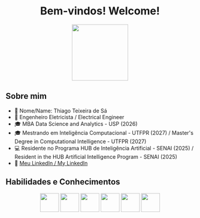 <center><h1> Bem-vindos! Welcome! </h1></center>

<center><img src="https://media0.giphy.com/media/v1.Y2lkPTc5MGI3NjExdzI0Y3ZwMmx4cTF6OHN4ajVqNWRwcnE3b2dtaGUzbDJyaHduZnE2NSZlcD12MV9pbnRlcm5hbF9naWZfYnlfaWQmY3Q9Zw/58OujxlE7e19Mjv0gj/giphy.webp" width="150px"></center>

## Sobre mim

- 💁 Nome/Name: Thiago Teixeira de Sá <br>
- 🔌 Engenheiro Eletricista / Electrical Engineer <br>
- 🎓 MBA Data Science and Analytics - USP (2026) <br>
- 🎓 Mestrando em Inteligência Computacional - UTFPR (2027) / Master's Degree in Computational Intelligence - UTFPR (2027) <br>
- 💻 Residente no Programa HUB de Inteligência Artificial - SENAI (2025) / Resident in the HUB Artificial Intelligence Program - SENAI (2025) <br>
- 🔗 [Meu LinkedIn / My LinkedIn](https://www.linkedin.com/in/thiagotxrsa/)

## Habilidades e Conhecimentos

<p align="center"><img src="https://cdn.jsdelivr.net/gh/devicons/devicon@latest/icons/python/python-plain-wordmark.svg" width="50px">
<img src="https://cdn.jsdelivr.net/gh/devicons/devicon@latest/icons/c/c-plain.svg" width="50px">
<img src="https://cdn.jsdelivr.net/gh/devicons/devicon@latest/icons/git/git-plain-wordmark.svg" width="50px">
<img src="https://cdn.jsdelivr.net/gh/devicons/devicon@latest/icons/github/github-original-wordmark.svg" width="50px">
<img src="https://cdn.jsdelivr.net/gh/devicons/devicon@latest/icons/spyder/spyder-plain-wordmark.svg" width="50px">
<img src="https://cdn.jsdelivr.net/gh/devicons/devicon@latest/icons/matlab/matlab-original.svg" width="50px">
</p>
          
          
          

          
          

<!--**ThiagoTxr/ThiagoTxr** is a ✨ _special_ ✨ repository because its `README.md` (this file) appears on your GitHub profile.

Here are some ideas to get you started:

- 🔭 I’m currently working on ...
- 🌱 I’m currently learning ...
- 👯 I’m looking to collaborate on ...
- 🤔 I’m looking for help with ...
- 💬 Ask me about ...
- 📫 How to reach me: ...
- 😄 Pronouns: ...
- ⚡ Fun fact: ...
-->
